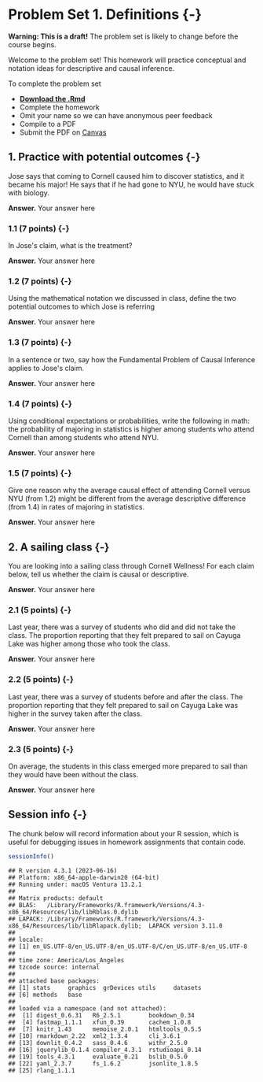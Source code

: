 
# Problem Set 1. Definitions {-}

**Warning: This is a draft!** The problem set is likely to change before the course begins.

Welcome to the problem set! This homework will practice conceptual and notation ideas for descriptive and causal inference.

To complete the problem set

* [**Download the .Rmd**](assets/psets/pset1.Rmd)
* Complete the homework
* Omit your name so we can have anonymous peer feedback
* Compile to a PDF
* Submit the PDF on [Canvas](https://canvas.cornell.edu/courses/57329)

## 1. Practice with potential outcomes {-}

Jose says that coming to Cornell caused him to discover statistics, and it became his major! He says that if he had gone to NYU, he would have stuck with biology.

**Answer.** Your answer here

### 1.1 (7 points) {-}

In Jose's claim, what is the treatment?

**Answer.** Your answer here

### 1.2 (7 points) {-}

Using the mathematical notation we discussed in class, define the two potential outcomes to which Jose is referring

**Answer.** Your answer here

### 1.3 (7 points) {-}

In a sentence or two, say how the Fundamental Problem of Causal Inference applies to Jose's claim.

**Answer.** Your answer here

### 1.4 (7 points) {-}

Using conditional expectations or probabilities, write the following in math: the probability of majoring in statistics is higher among students who attend Cornell than among students who attend NYU.

**Answer.** Your answer here

### 1.5 (7 points) {-}

Give one reason why the average causal effect of attending Cornell versus NYU (from 1.2) might be different from the average descriptive difference (from 1.4) in rates of majoring in statistics.

**Answer.** Your answer here

## 2. A sailing class {-}

You are looking into a sailing class through Cornell Wellness! For each claim below, tell us whether the claim is causal or descriptive.

**Answer.** Your answer here

### 2.1 (5 points) {-}

Last year, there was a survey of students who did and did not take the class. The proportion reporting that they felt prepared to sail on Cayuga Lake was higher among those who took the class.

**Answer.** Your answer here

### 2.2 (5 points) {-}

Last year, there was a survey of students before and after the class. The proportion reporting that they felt prepared to sail on Cayuga Lake was higher in the survey taken after the class.

**Answer.** Your answer here

### 2.3 (5 points) {-}

On average, the students in this class emerged more prepared to sail than they would have been without the class.

**Answer.** Your answer here

## Session info {-}

The chunk below will record information about your R session, which is useful for debugging issues in homework assignments that contain code.


```r
sessionInfo()
```

```
## R version 4.3.1 (2023-06-16)
## Platform: x86_64-apple-darwin20 (64-bit)
## Running under: macOS Ventura 13.2.1
## 
## Matrix products: default
## BLAS:   /Library/Frameworks/R.framework/Versions/4.3-x86_64/Resources/lib/libRblas.0.dylib 
## LAPACK: /Library/Frameworks/R.framework/Versions/4.3-x86_64/Resources/lib/libRlapack.dylib;  LAPACK version 3.11.0
## 
## locale:
## [1] en_US.UTF-8/en_US.UTF-8/en_US.UTF-8/C/en_US.UTF-8/en_US.UTF-8
## 
## time zone: America/Los_Angeles
## tzcode source: internal
## 
## attached base packages:
## [1] stats     graphics  grDevices utils     datasets 
## [6] methods   base     
## 
## loaded via a namespace (and not attached):
##  [1] digest_0.6.31   R6_2.5.1        bookdown_0.34  
##  [4] fastmap_1.1.1   xfun_0.39       cachem_1.0.8   
##  [7] knitr_1.43      memoise_2.0.1   htmltools_0.5.5
## [10] rmarkdown_2.22  xml2_1.3.4      cli_3.6.1      
## [13] downlit_0.4.2   sass_0.4.6      withr_2.5.0    
## [16] jquerylib_0.1.4 compiler_4.3.1  rstudioapi_0.14
## [19] tools_4.3.1     evaluate_0.21   bslib_0.5.0    
## [22] yaml_2.3.7      fs_1.6.2        jsonlite_1.8.5 
## [25] rlang_1.1.1
```

